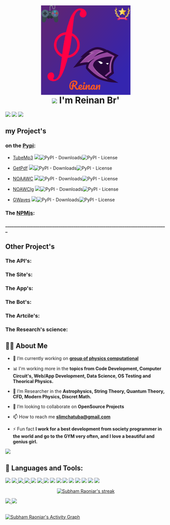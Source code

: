 <h1 align='center'>
<img align="center" height="280" src="https://raw.githubusercontent.com/perseu912/perseu912/main/img/logo8_4_14346.png"/>
  <br/> <img src="https://github.com/TheDudeThatCode/TheDudeThatCode/blob/master/Assets/Hi.gif" width="29px"> I'm Reinan Br' 
</h1>


  
<div>
  <a href="https://www.instagram.com/reynan_dos_santts" target="_blank"><img src="https://img.shields.io/badge/Instagram-reynandossants-red?style=for-the-badge&logo=instagram&logoColor=white" target="_blank"></a>
  <a href="https://www.linkedin.com/in/reinan-bezerra-2ab037202/" target="_blank"><img src="https://img.shields.io/badge/twitter-bezerrareinan-%230277B1?style=for-the-badge&logo=twitter&logoColor=white" target="_blank"></a> 
  <a href="https://medium.com/@reinan.bezerra" target="_blank"><img src="https://img.shields.io/badge/Medium-Reinan_Bezerra-black?style=for-the-badge&logo=medium&logoColor=white?color=black" target="_blank"></a> 

## my Project's 
  
### on the [Pypi](https://pypi.org/user/Reinan_Br/ 'Reinan Br. - Pipy'):

 - [TubeMp3](https://pypi.org/project/tubemp3 'a lib for get music from youtube in high quality') <img src='https://img.shields.io/pypi/v/tubemp3'><img alt="PyPI - Downloads" src="https://img.shields.io/pypi/dm/tubemp3"><img alt="PyPI - License" src="https://img.shields.io/pypi/l/tubemp3?color=brightgreen">
  
 - [GetPdf](https://pypi.org/project/getpdf 'search and download for PDF"s') <img src='https://img.shields.io/pypi/v/getpdf'><img alt="PyPI - Downloads" src="https://img.shields.io/pypi/dm/getpdf"><img alt="PyPI - License" src="https://img.shields.io/pypi/l/getpdf?color=brightgreen">
  
 - [NOAAWC](https://pypi.org/project/noaawc 'a lib in pyhon for works with dataset from nooa org') <img src='https://img.shields.io/pypi/v/noaawc'><img alt="PyPI - Downloads" src="https://img.shields.io/pypi/dm/noaawc"><img alt="PyPI - License" src="https://img.shields.io/pypi/l/noaawc">
 
 - [NOAWClg](https://pypi.org/project/noawclg 'a light lib version from noaawc') <img src='https://img.shields.io/pypi/v/noawclg'><img alt="PyPI - Downloads" src="https://img.shields.io/pypi/dm/noawclg"><img alt="PyPI - License" src="https://img.shields.io/pypi/l/noawclg">


 - [GWaves](https://pypi.org/project/gwaves 'A lib from python for works with gravitational waves data') <img src='https://img.shields.io/pypi/v/gwaves'><img alt="PyPI - Downloads" src="https://img.shields.io/pypi/dm/gwaves"><img alt="PyPI - License" src="https://img.shields.io/pypi/l/gwaves?color=brightgreen">
  

<!-- ## The [Conda](https://anaconda.org): -->

<!-- ## The Ubuntu: -->

### The [NPMjs](https://www.npmjs.com/~reinan912 'Reinan912 - npm'):
#### ____________________________________________________________________________
## Other Project's 
### The API's:
  
### The Site's:

### The App's:  

### The Bot's:
  
### The Artcile's:
  
### The Research's science:
  
## 🙋‍♂️ About Me

- 🔭 I’m currently working on **[group of physics computational](https://github.com/gpftc)**

- 📊 I'm working more in the  **topics from Code Development, Computer Circuit's, Web/App Development, Data Science, OS Testing and Theorical Physics.**

- 🌱 I’m Researcher in the **Astrophysics, String Theory, Quantum Theory, CFD, Modern Physics, Discret Math.**

- 👯 I’m looking to collaborate on **OpenSource Projects**

- 📫 How to reach me **slimchatuba@gmail.com**

- ⚡ Fun fact **I work for a best development from society programmer in the world and go to the GYM very often, and I love a beautiful and genius girl.**


<!-- [![ReadMe Card](https://github-readme-stats.vercel.app/api/pin/?username=perseu912&repo=iara&theme=buefy)](https://github.com/mhankbarbar/termux-wabot) -->
![](https://github-profile-trophy.vercel.app/?username=gpftc&row=2&column=3)


## 🚀 Languages and Tools:

<p align="left">
  <a><img src="https://img.icons8.com/color/48/000000/linux--v1.png"/></a>
    <a href="https://www.python.org" target="_blank" alt='python3+'> <img src="https://img.icons8.com/color/48/000000/python.png" /> </a>
    <a href="https://c.org/" target="_blank"> <img src="https://img.icons8.com/color/48/000000/c-programming.png"/> </a>
    <a href="https://spring.io/projects/spring-boot" target="_blank"> <img src="https://img.icons8.com/color/48/000000/c-plus-plus-logo.png"/> </a> 
 <a href="https://postman.com" target="_blank"> <img src="https://img.icons8.com/nolan/64/ibm.png"/></a> 
  <a href="https://git-scm.com/" target="_blank"> <img src="https://img.icons8.com/color/48/000000/git.png"/> </a> 
  <a><img src="https://img.icons8.com/color/48/000000/latex.png"/></a>
  <a><img src="https://img.icons8.com/color/48/000000/flutter.png"/><a>
   <a><img src="https://img.icons8.com/color/50/000000/dart.png"/></a>
    <a><img src="https://img.icons8.com/color/48/000000/javascript--v1.png"/></a>
    <a><img src="https://img.icons8.com/color/48/000000/html-5--v1.png"/><a>
  <a><img src="https://img.icons8.com/color/48/000000/css3.png"/><a>
    <a><img src="https://img.icons8.com/color/48/000000/nodejs.png"/></a>
    <a><img src="https://img.icons8.com/color/48/000000/react-native.png"/></a>
    <img src="https://img.icons8.com/ios/50/000000/flask.png"/>
    
</p>
    


<p align="center">
    <a href="https://github.com/SubhamRaoniar28/github-readme-streak-stats">
        <img title="🔥 Get streak stats for your profile at git.io/streak-stats" alt="Subham Raoniar's streak" src="https://github-readme-streak-stats.herokuapp.com/?user=perseu912&theme=black-ice&hide_border=true&stroke=0000&background=060A0CD0"/>
    </a>
</p>


 <div>
  <a href="https://github.com/perseu912">
  <img height="180em" src="https://github-readme-stats.vercel.app/api?username=perseu912&show_icons=true&theme=dracula&show_owner=true&include_all_commits=true&count_private=true"/>
  <img height="180em" src="https://github-readme-stats.vercel.app/api/top-langs/?username=perseu912&layout=compact&langs_count=7&theme=dracula"/>
</div>
 
 
<br/>

<a href="https://github.com/perseu912/github-readme-activity-graph"><img alt="Subham Raoniar's Activity Graph" src="https://activity-graph.herokuapp.com/graph?username=perseu912&bg_color=0D1117&color=5BCDEC&line=5BCDEC&point=FFFFFF&hide_border=true" /></a>
  
  ##
 
